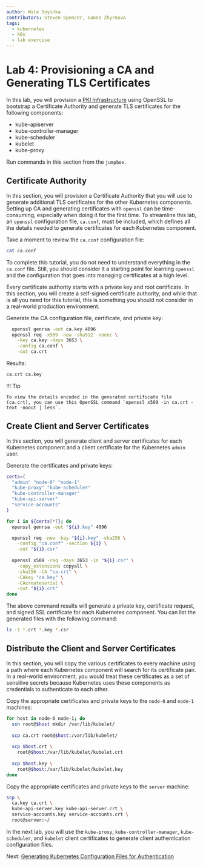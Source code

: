 ```yaml
---
author: Wale Soyinka 
contributors: Steven Spencer, Ganna Zhyrnova
tags:
  - kubernetes
  - k8s
  - lab exercise
---
```


# Lab 4: Provisioning a CA and Generating TLS Certificates

In this lab, you will provision a [PKI Infrastructure](https://en.wikipedia.org/wiki/Public_key_infrastructure) using OpenSSL to bootstrap a Certificate Authority and generate TLS certificates for the following components:

* kube-apiserver
* kube-controller-manager
* kube-scheduler
* kubelet
* kube-proxy

Run commands in this section from the `jumpbox`.

## Certificate Authority

In this section, you will provision a Certificate Authority that you will use to generate additional TLS certificates for the other Kubernetes components. Setting up CA and generating certificates with `openssl` can be time-consuming, especially when doing it for the first time. To streamline this lab,  an `openssl` configuration file, `ca.conf`, must be included, which defines all the details needed to generate certificates for each Kubernetes component.

Take a moment to review the `ca.conf` configuration file:

```bash
cat ca.conf
```

To complete this tutorial, you do not need to understand everything in the `ca.conf` file. Still, you should consider it a starting point for learning `openssl` and the configuration that goes into managing certificates at a high level.

Every certificate authority starts with a private key and root certificate. In this section, you will create a self-signed certificate authority, and while that is all you need for this tutorial, this is something you should not consider in a real-world production environment.

Generate the CA configuration file, certificate, and private key:

```bash
  openssl genrsa -out ca.key 4096
  openssl req -x509 -new -sha512 -noenc \
    -key ca.key -days 3653 \
    -config ca.conf \
    -out ca.crt
```

Results:

```txt
ca.crt ca.key
```

!!! Tip

    To view the details encoded in the generated certificate file (ca.crt), you can use this OpenSSL command `openssl x509 -in ca.crt -text -noout | less`.  

## Create Client and Server Certificates

In this section, you will generate client and server certificates for each Kubernetes component and a client certificate for the Kubernetes `admin` user.

Generate the certificates and private keys:

```bash
certs=(
  "admin" "node-0" "node-1"
  "kube-proxy" "kube-scheduler"
  "kube-controller-manager"
  "kube-api-server"
  "service-accounts"
)
```

```bash
for i in ${certs[*]}; do
  openssl genrsa -out "${i}.key" 4096

  openssl req -new -key "${i}.key" -sha256 \
    -config "ca.conf" -section ${i} \
    -out "${i}.csr"
  
  openssl x509 -req -days 3653 -in "${i}.csr" \
    -copy_extensions copyall \
    -sha256 -CA "ca.crt" \
    -CAkey "ca.key" \
    -CAcreateserial \
    -out "${i}.crt"
done
```

The above command results will generate a private key, certificate request, and signed SSL certificate for each Kubernetes component. You can list the generated files with the following command:

```bash
ls -1 *.crt *.key *.csr
```

## Distribute the Client and Server Certificates

In this section, you will copy the various certificates to every machine using a path where each Kubernetes component will search for its certificate pair. In a real-world environment, you would treat these certificates as a set of sensitive secrets because Kubernetes uses these components as credentials to authenticate to each other.

Copy the appropriate certificates and private keys to the `node-0` and `node-1` machines:

```bash
for host in node-0 node-1; do
  ssh root@$host mkdir /var/lib/kubelet/
  
  scp ca.crt root@$host:/var/lib/kubelet/
    
  scp $host.crt \
    root@$host:/var/lib/kubelet/kubelet.crt
    
  scp $host.key \
    root@$host:/var/lib/kubelet/kubelet.key
done
```

Copy the appropriate certificates and private keys to the `server` machine:

```bash
scp \
  ca.key ca.crt \
  kube-api-server.key kube-api-server.crt \
  service-accounts.key service-accounts.crt \
  root@server:~/
```

In the next lab, you will use the `kube-proxy`, `kube-controller-manager`, `kube-scheduler`, and `kubelet` client certificates to generate client authentication configuration files.

Next: [Generating Kubernetes Configuration Files for Authentication](lab5-kubernetes-configuration-files.md)
